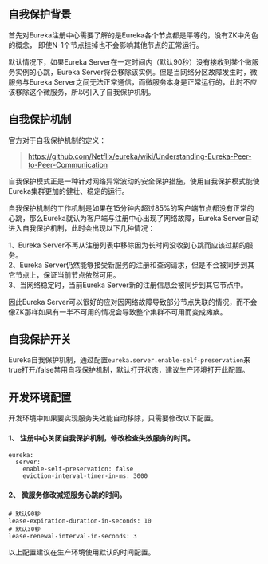 
## 自我保护背景

首先对Eureka注册中心需要了解的是Eureka各个节点都是平等的，没有ZK中角色的概念， 即使N-1个节点挂掉也不会影响其他节点的正常运行。

默认情况下，如果Eureka Server在一定时间内（默认90秒）没有接收到某个微服务实例的心跳，Eureka Server将会移除该实例。但是当网络分区故障发生时，微服务与Eureka Server之间无法正常通信，而微服务本身是正常运行的，此时不应该移除这个微服务，所以引入了自我保护机制。

## 自我保护机制

官方对于自我保护机制的定义：

> https://github.com/Netflix/eureka/wiki/Understanding-Eureka-Peer-to-Peer-Communication

自我保护模式正是一种针对网络异常波动的安全保护措施，使用自我保护模式能使Eureka集群更加的健壮、稳定的运行。

自我保护机制的工作机制是如果在15分钟内超过85%的客户端节点都没有正常的心跳，那么Eureka就认为客户端与注册中心出现了网络故障，Eureka Server自动进入自我保护机制，此时会出现以下几种情况：

1、Eureka Server不再从注册列表中移除因为长时间没收到心跳而应该过期的服务。\
2、Eureka Server仍然能够接受新服务的注册和查询请求，但是不会被同步到其它节点上，保证当前节点依然可用。\
3、当网络稳定时，当前Eureka Server新的注册信息会被同步到其它节点中。

因此Eureka Server可以很好的应对因网络故障导致部分节点失联的情况，而不会像ZK那样如果有一半不可用的情况会导致整个集群不可用而变成瘫痪。

## 自我保护开关

Eureka自我保护机制，通过配置`eureka.server.enable-self-preservation`来true打开/false禁用自我保护机制，默认打开状态，建议生产环境打开此配置。

## 开发环境配置

开发环境中如果要实现服务失效能自动移除，只需要修改以下配置。

#### 1、 注册中心关闭自我保护机制，修改检查失效服务的时间。

```
eureka:
  server: 
    enable-self-preservation: false
    eviction-interval-timer-in-ms: 3000
```

#### 2、 微服务修改减短服务心跳的时间。

```
# 默认90秒
lease-expiration-duration-in-seconds: 10
# 默认30秒
lease-renewal-interval-in-seconds: 3
```

以上配置建议在生产环境使用默认的时间配置。
